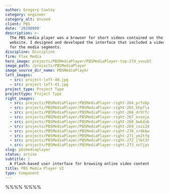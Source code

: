 ```yaml
---
author: Gregory Cowley
category: engineer
category_alt: Unused
client: PBS
date: '20190000'
description: >-
  The PBS media player was a browser for short videos contained on the PBS
  website. I designed and developed the interface that included a video player
  for the media segments.
discipline: Discipline
firm: Flax Media
hero_image: projects/PBSMediaPlayer/PBSMediaPlayer-top-274_vvuzbl
image_path: /projects/PBSMediaPlayer
image_source_dir_name: PBSMediaPlayer
left_images:
  - src: project-left-40.jpg
  - src: project-left-41.jpg
project_type: Project Type
projecttype: Project Type
right_images:
  - src: projects/PBSMediaPlayer/PBSMediaPlayer-right-264_prfubp
  - src: projects/PBSMediaPlayer/PBSMediaPlayer-right-265_bhpfla
  - src: projects/PBSMediaPlayer/PBSMediaPlayer-right-266_dr9tfc
  - src: projects/PBSMediaPlayer/PBSMediaPlayer-right-267_exsojo
  - src: projects/PBSMediaPlayer/PBSMediaPlayer-right-268_bwkdub
  - src: projects/PBSMediaPlayer/PBSMediaPlayer-right-269_ixzi2d
  - src: projects/PBSMediaPlayer/PBSMediaPlayer-right-270_srdkbw
  - src: projects/PBSMediaPlayer/PBSMediaPlayer-right-271_ye2tfg
  - src: projects/PBSMediaPlayer/PBSMediaPlayer-right-272_jlbt3r
  - src: projects/PBSMediaPlayer/PBSMediaPlayer-right-273_sn7jyv
slug: pbsmediaplayer
status: active
subtitle: |
  A Flash-based user interface for browsing online video content
title: PBS Media Player UI
type: Component
---
```

%%%% %%%%